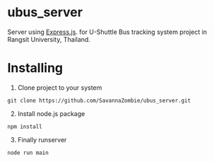 # ubus_server
Server using [Express.js](https://github.com/expressjs/express). for U-Shuttle Bus tracking system project in Rangsit University, Thailand.
# Installing
1. Clone project to your system

`git clone https://github.com/SavannaZombie/ubus_server.git`

2. Install node.js package

`npm install`

3. Finally runserver

`node run main`
